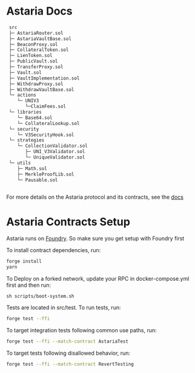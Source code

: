 # Astaria Docs
```ml
 src
 ├─ AstariaRouter.sol
 ├─ AstariaVaultBase.sol
 ├─ BeaconProxy.sol
 ├─ CollateralToken.sol
 ├─ LienToken.sol  
 ├─ PublicVault.sol
 ├─ TransferProxy.sol
 ├─ Vault.sol
 ├─ VaultImplementation.sol
 ├─ WithdrawProxy.sol
 ├─ WithdrawVaultBase.sol
 └─ actions
    └─ UNIV3
       └─ClaimFees.sol
 └─ libraries
    └─ Base64.sol
    └─ CollateralLookup.sol
 └─ security
    └─ V3SecurityHook.sol
 └─ strategies
    └─ CollectionValidator.sol
       ├─ UNI_V3Validator.sol
       └─ UniqueValidator.sol
 └─ utils
    ├─ Math.sol 
    ├─ MerkleProofLib.sol
    └─ Pausable.sol 
	  
```
For more details on the Astaria protocol and its contracts, see the [docs](https://docs.astaria.xyz/docs/intro)

# Astaria Contracts Setup

Astaria runs on [Foundry](https://github.com/foundry-rs/foundry).
So make sure you get setup with Foundry first

To install contract dependencies, run:

```sh
forge install
yarn
```


To Deploy on a forked network, update your RPC in docker-compose.yml first and then run:

```
sh scripts/boot-system.sh
```




Tests are located in src/test. To run tests, run:

```sh
forge test --ffi
```

To target integration tests following common use paths, run:

```sh
forge test --ffi --match-contract AstariaTest
```

To target tests following disallowed behavior, run:

```sh
forge test --ffi --match-contract RevertTesting
```
